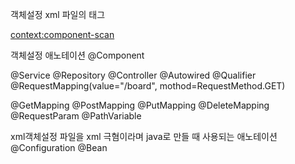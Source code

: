 객체설정 xml 파일의 태그

<bean>

<property ref="???" value="???">

<constructor-arg>

<context:component-scan>


객체설정 애노테이션
@Component

@Service
@Repository
@Controller
@Autowired
@Qualifier
@RequestMapping(value="/board", mothod=RequestMethod.GET)

@GetMapping
@PostMapping
@PutMapping
@DeleteMapping
@RequestParam
@PathVariable

xml객체설정 파일을 xml 극혐이라며 java로 만들 때 사용되는 애노테이션
@Configuration
@Bean
